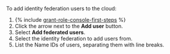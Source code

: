 To add identity federation users to the cloud:

1. {% include [grant-role-console-first-steps](grant-role-console-first-steps.md) %}
1. Click the arrow next to the **Add user** button.
1. Select **Add federated users**.
1. Select the identity federation to add users from.
1. List the Name IDs of users, separating them with line breaks.

